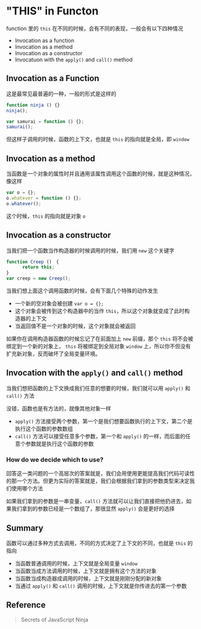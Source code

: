 # "THIS" in Functon

function 里的 `this` 在不同的时候，会有不同的表现，一般会有以下四种情况

- Invocation as a function
- Invocation as a method
- Invocation as a constructor
- Invocatuon with the `apply()` and `call()` method

## Invocation as a Function

这是最常见最普遍的一种，一般的形式是这样的

```javascript
function ninja () {}
ninja();

var samurai = function () {};
samurai();
```

但这样子调用的时候，函数的上下文，也就是 `this` 的指向就是全局，即 `window` 

## Invocation as a method

当函数是一个对象的属性时并且通用该属性调用这个函数的时候，就是这种情况，像这样

```javascript
var o = {};
o.whatever = function () {};
o.whatever();
``` 

这个时候，`this` 的指向就是对象 `o`

## Invocation as a constructor

当我们把一个函数当作构造器的时候调用的时候，我们用 `new` 这个关键字

```javascript
function Creep ()　{
      return this;
}
var creep = new Creep();
```

当我们想上面这个调用函数的时候，会有下面几个特殊的动作发生

- 一个新的空对象会被创建
`var o = {};`
- 这个对象会被传到这个构造器中的当作 `this`，所以这个对象就变成了此时构造器的上下文
- 当返回值不是一个对象的时候，这个对象就会被返回

如果你在调用构造器函数的时候忘记了在前面加上 `new` 前缀，那个 `this` 将不会被绑定到一个新的对象上， `this` 将被绑定到全局对象 `window` 上，所以你不但没有扩充新对象，反而破坏了全局变量环境。

## Invocation with the `apply()` and `call()` method

当我们想把函数的上下文换成我们任意的想要的时候，我们就可以用 `apply()` 和 `call()` 方法

没错，函数也是有方法的，就像其他对象一样

- `apply()` 方法接受两个参数，第一个是我们想要函数执行的上下文，第二个是执行这个函数的参数数组
- `call()` 方法可以接受任意多个参数，第一个和 `apply()` 的一样，而后面的任意个参数就是执行这个函数的参数

### How do we decide which to use?

回答这一类问题的一个高层次的答案就是，我们会用使用更能提高我们代码可读性的那一个方法。但更为实际的答案就是，我们会根据我们拿到的参数类型来决定我们使用哪个方法

如果我们拿到的参数是一串变量，`call()` 方法就可以让我们直接把他扔进去，如果我们拿到的参数已经是一个数组了，那很显然 `apply()` 会是更好的选择

## Summary

函数可以通过多种方式去调用，不同的方式决定了上下文的不同，也就是 `this` 的指向

- 当函数普通调用的时候，上下文就是全局变量 `window`
- 当函数当成方法调用的时候，上下文就是拥有这个方法的对象
- 当函数当成构造器成调用的时候，上下文就是刚刚分配的新对象
- 当通过 `apply()` 和 `call()` 调用的时候，上下文就是你传进去的第一个参数

## Reference

> Secrets of JavaScript Ninja
